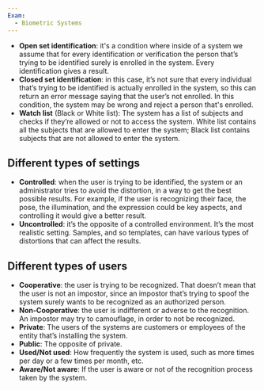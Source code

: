 ```yaml
---
Exam:
  - Biometric Systems
---
```

- **Open set identification**: it's a condition where inside of a system we assume that for every identification or verification the person that’s trying to be identified surely is enrolled in the system. Every identification gives a result.
- **Closed set identification**: in this case, it’s not sure that every individual that’s trying to be identified is actually enrolled in the system, so this can return an error message saying that the user’s not enrolled. In this condition, the system may be wrong and reject a person that's enrolled.
- **Watch list** (Black or White list): The system has a list of subjects and checks if they’re allowed or not to access the system. White list contains all the subjects that are allowed to enter the system; Black list contains subjects that are not allowed to enter the system.
## Different types of settings
- **Controlled**: when the user is trying to be identified, the system or an administrator tries to avoid the distortion, in a way to get the best possible results. For example, if the user is recognizing their face, the pose, the illumination, and the expression could be key aspects, and controlling it would give a better result.
- **Uncontrolled**: it’s the opposite of a controlled environment. It’s the most realistic setting. Samples, and so templates, can have various types of distortions that can affect the results.
## Different types of users
- **Cooperative**: the user is trying to be recognized. That doesn’t mean that the user is not an impostor, since an impostor that’s trying to spoof the system surely wants to be recognized as an authorized person.
- **Non-Cooperative**: the user is indifferent or adverse to the recognition. An impostor may try to camouflage, in order to not be recognized.
- **Private**: The users of the systems are customers or employees of the entity that’s installing the system.
- **Public**: The opposite of private.
- **Used/Not used**: How frequently the system is used, such as more times per day or a few times per month, etc.
- **Aware/Not aware**: If the user is aware or not of the recognition process taken by the system.